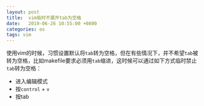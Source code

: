 ```yaml
---
layout: post
title:  vim临时不展开tab为空格
date:   2019-06-26 10:55:00 +0800
categories: os
tags: vim
---
```


使用vim的时候，习惯设置默认将`tab`转为空格，但在有些情况下，并不希望`tab`被转为空格，比如makefile要求必须用`tab`缩进，这时候可以通过如下方式临时禁止`tab`转为空格：

- 进入编辑模式
- 按`control` + `v`
- 按tab
